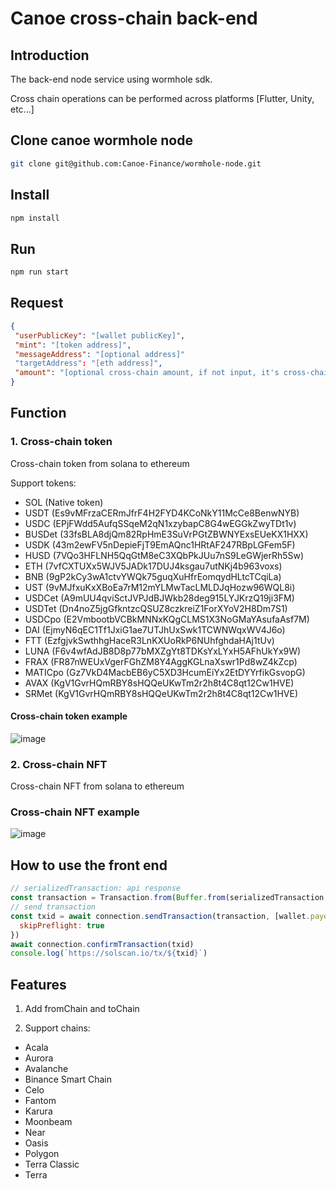 # Canoe cross-chain back-end

## Introduction

The back-end node service using wormhole sdk.

Cross chain operations can be performed across platforms [Flutter, Unity, etc...]

## Clone canoe wormhole node

```bash
git clone git@github.com:Canoe-Finance/wormhole-node.git
```

## Install

```bash
npm install
```

## Run

```bash
npm run start
```

## Request

```json
{
 "userPublicKey": "[wallet publicKey]",
 "mint": "[token address]",
 "messageAddress": "[optional address]"
 "targetAddress": "[eth address]",
 "amount": "[optional cross-chain amount, if not input, it's cross-chain NFT]"
}
```

## Function

### 1. Cross-chain token

Cross-chain token from solana to ethereum

Support tokens:

- SOL (Native token)
- USDT (Es9vMFrzaCERmJfrF4H2FYD4KCoNkY11McCe8BenwNYB)
- USDC (EPjFWdd5AufqSSqeM2qN1xzybapC8G4wEGGkZwyTDt1v)
- BUSDet (33fsBLA8djQm82RpHmE3SuVrPGtZBWNYExsEUeKX1HXX)
- USDK (43m2ewFV5nDepieFjT9EmAQnc1HRtAF247RBpLGFem5F)
- HUSD (7VQo3HFLNH5QqGtM8eC3XQbPkJUu7nS9LeGWjerRh5Sw)
- ETH (7vfCXTUXx5WJV5JADk17DUJ4ksgau7utNKj4b963voxs)
- BNB (9gP2kCy3wA1ctvYWQk75guqXuHfrEomqydHLtcTCqiLa)
- UST (9vMJfxuKxXBoEa7rM12mYLMwTacLMLDJqHozw96WQL8i)
- USDCet (A9mUU4qviSctJVPJdBJWkb28deg915LYJKrzQ19ji3FM)
- USDTet (Dn4noZ5jgGfkntzcQSUZ8czkreiZ1ForXYoV2H8Dm7S1)
- USDCpo (E2VmbootbVCBkMNNxKQgCLMS1X3NoGMaYAsufaAsf7M)
- DAI (EjmyN6qEC1Tf1JxiG1ae7UTJhUxSwk1TCWNWqxWV4J6o)
- FTT (EzfgjvkSwthhgHaceR3LnKXUoRkP6NUhfghdaHAj1tUv)
- LUNA (F6v4wfAdJB8D8p77bMXZgYt8TDKsYxLYxH5AFhUkYx9W)
- FRAX (FR87nWEUxVgerFGhZM8Y4AggKGLnaXswr1Pd8wZ4kZcp)
- MATICpo (Gz7VkD4MacbEB6yC5XD3HcumEiYx2EtDYYrfikGsvopG)
- AVAX (KgV1GvrHQmRBY8sHQQeUKwTm2r2h8t4C8qt12Cw1HVE)
- SRMet (KgV1GvrHQmRBY8sHQQeUKwTm2r2h8t4C8qt12Cw1HVE)

#### Cross-chain token example

![image](https://user-images.githubusercontent.com/13432688/190568712-0eca5f59-09cc-4e31-b1c0-5887a89a5cef.png)

### 2. Cross-chain NFT

Cross-chain NFT from solana to ethereum

### Cross-chain NFT example

![image](https://user-images.githubusercontent.com/13432688/193602553-6343956a-b940-49aa-9f7f-e03c4d234c1a.png)

## How to use the front end

```js
// serializedTransaction: api response
const transaction = Transaction.from(Buffer.from(serializedTransaction, 'base64'))
// send transaction
const txid = await connection.sendTransaction(transaction, [wallet.payer], {
  skipPreflight: true
})
await connection.confirmTransaction(txid)
console.log(`https://solscan.io/tx/${txid}`)
```

## Features

1. Add fromChain and toChain

2. Support chains:

- Acala
- Aurora
- Avalanche
- Binance Smart Chain
- Celo
- Fantom
- Karura
- Moonbeam
- Near
- Oasis
- Polygon
- Terra Classic
- Terra
